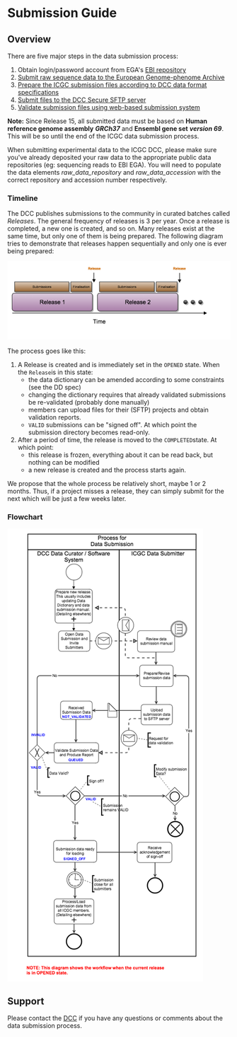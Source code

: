 # Submission Guide

## Overview

There are five major steps in the data submission process:

1. Obtain login/password account from EGA's [EBI repository][1]
2. [Submit raw sequence data to the European Genome-phenome Archive][2]
3. [Prepare the ICGC submission files according to DCC data format specifications][3]
4. [Submit files to the DCC Secure SFTP server][4]
5. [Validate submission files using web-based submission system][5]

**Note:** Since Release 15, all submitted data must be based on **Human reference genome assembly** **_GRCh37_** and **Ensembl gene set** **_version 69_**. This will be so until the end of the ICGC data submission process.

When submitting experimental data to the ICGC DCC, please make sure you've already deposited your raw data to the appropriate public data repositories (eg: sequencing reads to EBI EGA). You will need to populate the data elements _raw_data_repository_ and _raw_data_accession_ with the correct repository and accession number respectively.

### Timeline
The DCC publishes submissions to the community in curated batches called _Releases_. The general frequency of releases is 3 per year. Once a release is completed, a new one is created, and so on. Many releases exist at the same time, but only one of them is being prepared. The following diagram tries to demonstrate that releases happen sequentially and only one is ever being prepared:

![](/submission/images/submissions-timeline.png)


The process goes like this:

1.  A Release is created and is immediately set in the `OPENED` state. When the `Release`is in this state:
    * the data dictionary can be amended according to some constraints (see the DD spec)
    * changing the dictionary requires that already validated submissions be re-validated (probably done manually)
    * members can upload files for their (SFTP) projects and obtain validation reports.
    * `VALID` submissions can be "signed off". At which point the submission directory becomes read-only.
2.  After a period of time, the release is moved to the `COMPLETED`state. At which point:
    * this release is frozen, everything about it can be read back, but nothing can be modified
    * a new release is created and the process starts again.

We propose that the whole process be relatively short, maybe 1 or 2 months. Thus, if a project misses a release, they can simply submit for the next which will be just a few weeks later.

### Flowchart

![](/submission/images/data-submission-bpmn.png)

## Support

Please contact the [DCC](https://platform.icgc-argo.org/contact) if you have any questions or comments about the data submission process.

[1]: https://ega-archive.org/
[2]: overview/submitting-raw-data-ega.md
[3]: overview/submission-file-format.md
[4]: overview/file-submission
[5]: overview/submission-validation
